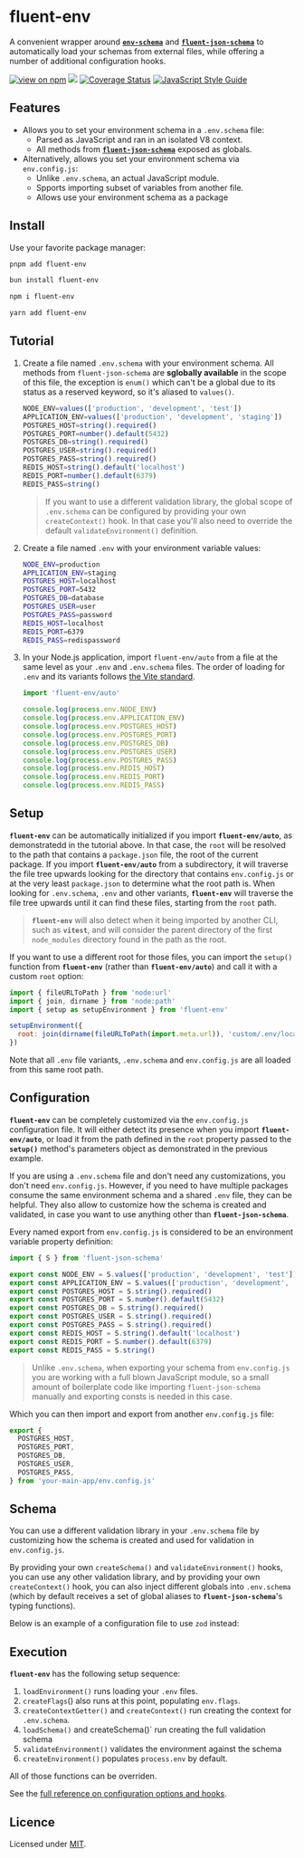 # fluent-env

[1]: https://github.com/fastify/env-schema
[2]: https://github.com/fastify/fluent-json-schema

A convenient wrapper around [**`env-schema`**][1] and [**`fluent-json-schema`**][2] to automatically load your schemas from external files, while offering a number of additional configuration hooks.

[![view on npm](https://img.shields.io/npm/v/fluent-env.svg)](https://www.npmjs.org/package/fluent-env)
[![](https://github.com/fastify/fluent-json-schema/workflows/ci/badge.svg)](https://github.com/fastify/fluent-env/actions?query=workflow%3Aci)
[![Coverage Status](https://coveralls.io/repos/github/fastify/fluent-json-schema/badge.svg?branch=master)](https://coveralls.io/github/fastify/fluent-env?branch=main)
[![JavaScript Style Guide](https://img.shields.io/badge/code_style-standard-brightgreen.svg)](https://standardjs.com)

## Features

- Allows you to set your environment schema in a `.env.schema` file:
  - Parsed as JavaScript and ran in an isolated V8 context.
  - All methods from [**`fluent-json-schema`**][1] exposed as globals.
- Alternatively, allows you set your environment schema via `env.config.js`:
  - Unlike `.env.schema`, an actual JavaScript module.
  - Spports importing subset of variables from another file.
  - Allows use your environment schema as a package

## Install

Use your favorite package manager:

```bash
pnpm add fluent-env
```

```bash
bun install fluent-env
```

```bash
npm i fluent-env           
```

```bash
yarn add fluent-env
```


## Tutorial

1) Create a file named `.env.schema` with your environment schema. All methods from `fluent-json-schema` are **sglobally available** in the scope of this file, the exception is `enum()` which can't be a global due to its status as a reserved keyword, so it's aliased to `values()`.

   ```js
   NODE_ENV=values(['production', 'development', 'test'])
   APPLICATION_ENV=values(['production', 'development', 'staging'])
   POSTGRES_HOST=string().required()
   POSTGRES_PORT=number().default(5432)
   POSTGRES_DB=string().required()
   POSTGRES_USER=string().required()
   POSTGRES_PASS=string().required()
   REDIS_HOST=string().default('localhost')
   REDIS_PORT=number().default(6379)
   REDIS_PASS=string()
   ```

   > If you want to use a different validation library, the global scope of `.env.schema` can be configured by providing your own `createContext()` hook. In that case you'll also need to override the default `validateEnvironment()` definition.

2) Create a file named `.env` with your environment variable values:

   ```bash
   NODE_ENV=production
   APPLICATION_ENV=staging
   POSTGRES_HOST=localhost
   POSTGRES_PORT=5432
   POSTGRES_DB=database
   POSTGRES_USER=user
   POSTGRES_PASS=password
   REDIS_HOST=localhost
   REDIS_PORT=6379
   REDIS_PASS=redispassword
   ```

3) In your Node.js application, import `fluent-env/auto` from a file at the same level as your `.env` and `.env.schema` files. The order of loading for `.env` and its variants follows [the Vite standard](./conventions.md).

   ```js
   import 'fluent-env/auto'
   
   console.log(process.env.NODE_ENV)
   console.log(process.env.APPLICATION_ENV)
   console.log(process.env.POSTGRES_HOST)
   console.log(process.env.POSTGRES_PORT)
   console.log(process.env.POSTGRES_DB)
   console.log(process.env.POSTGRES_USER)
   console.log(process.env.POSTGRES_PASS)
   console.log(process.env.REDIS_HOST)
   console.log(process.env.REDIS_PORT)
   console.log(process.env.REDIS_PASS)
   ```

## Setup

**`fluent-env`** can be automatically initialized if you import **`fluent-env/auto`**, as demonstratedd in the tutorial above. In that case, the `root` will be resolved to the path that contains a `package.json` file, the root of the current package. If you import **`fluent-env/auto`** from a subdirectory, it will traverse the file tree upwards looking for the directory that contains `env.config.js` or at the very least `package.json` to determine what the root path is. When looking for `.env.schema`, `.env` and other variants, **`fluent-env`** will traverse the file tree upwards until it can find these files, starting from the `root` path.

> **`fluent-env`** will also detect when it being imported by another CLI, such as **`vitest`**, and will consider the parent directory of the first `node_modules` directory found in the path as the root.

If you want to use a different root for those files, you can import the `setup()` function from **`fluent-env`** (rather than **`fluent-env/auto`**) and call it with a custom `root` option:

```js
import { fileURLToPath } from 'node:url'
import { join, dirname } from 'node:path'
import { setup as setupEnvironment } from 'fluent-env'

setupEnvironment({ 
  root: join(dirname(fileURLToPath(import.meta.url)), 'custom/.env/location')
})
```

Note that all `.env` file variants, `.env.schema` and `env.config.js` are all loaded from this same root path.

## Configuration

**``fluent-env``** can be completely customized via the `env.config.js` configuration file. It will either detect its presence when you import **`fluent-env/auto`**, or load it from the path defined in the `root` property passed to the **`setup()`** method's parameters object as demonstrated in the previous example.

If you are using a `.env.schema` file and don't need any customizations, you don't need `env.config.js`. However, if you need to have multiple packages consume the same environment schema and a shared `.env` file, they can be helpful. They also allow to customize how the schema is created and validated, in case you want to use anything other than **`fluent-json-schema`**.

Every named export from `env.config.js` is considered to be an environment variable property definition:

```js
import { S } from 'fluent-json-schema'

export const NODE_ENV = S.values(['production', 'development', 'test'])
export const APPLICATION_ENV = S.values(['production', 'development', 'staging'])
export const POSTGRES_HOST = S.string().required()
export const POSTGRES_PORT = S.number().default(5432)
export const POSTGRES_DB = S.string().required()
export const POSTGRES_USER = S.string().required()
export const POSTGRES_PASS = S.string().required()
export const REDIS_HOST = S.string().default('localhost')
export const REDIS_PORT = S.number().default(6379)
export const REDIS_PASS = S.string()
```

> Unlike `.env.schema`, when exporting your schema from `env.config.js` you are working with a full blown JavaScript module, so a small amount of boilerplate code like importing `fluent-json-schema` manually and exporting consts is needed in this case.

Which you can then import and export from another `env.config.js` file:

```js
export {
  POSTGRES_HOST,
  POSTGRES_PORT,
  POSTGRES_DB,
  POSTGRES_USER,
  POSTGRES_PASS,
} from 'your-main-app/env.config.js'
```

## Schema

You can use a different validation library in your `.env.schema` file by customizing how the schema is created and used for validation in `env.config.js`.

By providing your own `createSchema()` and `validateEnvironment()` hooks, you can use any other validation library, and by providing your own `createContext()` hook, you can also inject different globals into `.env.schema` (which by default receives a set of global aliases to **`fluent-json-schema`**'s typing functions).

Below is an example of a configuration file to use `zod` instead:

## Execution

**`fluent-env`** has the following setup sequence:

1. `loadEnvironment()` runs loading your `.env` files.
2. `createFlags`() also runs at this point, populating `env.flags`.
3. `createContextGetter()` and `createContext()` run creating the context for `.env.schema`.
4. `loadSchema()` and createSchema()` run creating the full validation schema
5. `validateEnvironment()` validates the environment against the schema
6. `createEnvironment()` populates `process.env` by default.

All of those functions can be overriden.

See the [full reference on configuration options and hooks]().

## Licence

Licensed under [MIT](./LICENSE).
